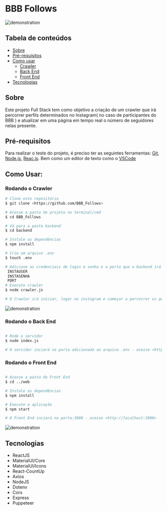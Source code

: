 # BBB Follows
![demonstration](https://media.giphy.com/media/WxJlZCf6OyNK7FBB7p/giphy.gif)
## Tabela de conteúdos

<!--ts-->
   * [Sobre](#sobre)
   * [Pré-requisitos](#pré-requisitos)
   * [Como usar](#como-usar)
      * [Crawler](#rodando-o-crawler)
      * [Back End](#rodando-o-back-end)
      * [Front End](#rodando-o-front-end)
   * [Tecnologias](#tecnologias)
<!--te-->

## Sobre
Este projeto Full Stack tem como objetivo a criação de um crawler que irá percorrer
perfils determinados no Instagram( no caso de participantes do BBB ) e atualizar em
uma página em tempo real o número de seguidores nelas presente.

## Pré-requisitos

Para realizar o teste do projeto, é preciso ter as seguintes ferramentas:
[Git](https://git-scm.com), [Node.js](https://nodejs.org/en/), [Reac.js](https://reactjs.org/). 
Bem como um editor de texto como o [VSCode](https://code.visualstudio.com/)

## Como Usar:

### Rodando o Crawler

```bash
# Clone este repositório
$ git clone <https://github.com/BBB_Follows>

# Acesse a pasta do projeto no terminal/cmd
$ cd BBB_Follows

# Vá para a pasta backend
$ cd backend

# Instale as dependências
$ npm install

# Crie um arquivo .env
$ touch .env  

# Adicione as credenciais de login e senha e a porta que o backend irá rodar com as alias de:
 INSTAUSER
 INSTASENHA
 PORT
# Execute crawler
$ node crawler.js

# O Crawler irá iniciar, logar no instagram e começar a percorrer os perfils
```
![demonstration](https://media.giphy.com/media/bOInJcMLu8xyaZhQF3/giphy.gif)

### Rodando o Back End

```bash

# Rode o servidor 
$ node index.js

# O servidor inciará na porta adicionada ao arquivo .env - acesse <http://localhost:PORT>
```
### Rodando o Front End

```bash

# Acesse a pasta do Front End
$ cd ../web

# Instale as dependências
$ npm install

# Execute a aplicação
$ npm start

# O Front End inciará na porta:3000 - acesse <http://localhost:3000>
```
![demonstration](https://media.giphy.com/media/WxJlZCf6OyNK7FBB7p/giphy.gif)
## Tecnologias

* ReactJS
* MaterialUI/Core
* MaterialUI/Icons
* React-CountUp
* Axios
* NodeJS
* Dotenv
* Cors
* Express
* Puppeteer